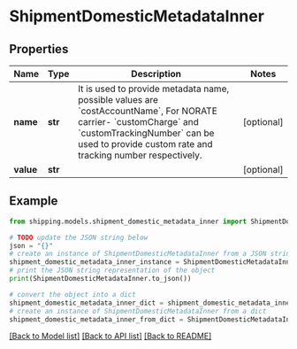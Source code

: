 # ShipmentDomesticMetadataInner


## Properties

Name | Type | Description | Notes
------------ | ------------- | ------------- | -------------
**name** | **str** | It is used to provide metadata name, possible values are &#x60;costAccountName&#x60;, For NORATE carrier- &#x60;customCharge&#x60; and &#x60;customTrackingNumber&#x60; can be used to provide custom rate and tracking number respectively. | [optional] 
**value** | **str** |  | [optional] 

## Example

```python
from shipping.models.shipment_domestic_metadata_inner import ShipmentDomesticMetadataInner

# TODO update the JSON string below
json = "{}"
# create an instance of ShipmentDomesticMetadataInner from a JSON string
shipment_domestic_metadata_inner_instance = ShipmentDomesticMetadataInner.from_json(json)
# print the JSON string representation of the object
print(ShipmentDomesticMetadataInner.to_json())

# convert the object into a dict
shipment_domestic_metadata_inner_dict = shipment_domestic_metadata_inner_instance.to_dict()
# create an instance of ShipmentDomesticMetadataInner from a dict
shipment_domestic_metadata_inner_from_dict = ShipmentDomesticMetadataInner.from_dict(shipment_domestic_metadata_inner_dict)
```
[[Back to Model list]](../README.md#documentation-for-models) [[Back to API list]](../README.md#documentation-for-api-endpoints) [[Back to README]](../README.md)


